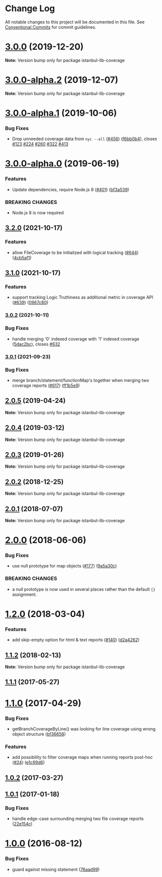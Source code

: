 # Change Log

All notable changes to this project will be documented in this file. See
[Conventional Commits](https://conventionalcommits.org) for commit guidelines.

# [3.0.0](https://github.com/istanbuljs/istanbuljs/compare/istanbul-lib-coverage@3.0.0-alpha.2...istanbul-lib-coverage@3.0.0) (2019-12-20)

**Note:** Version bump only for package istanbul-lib-coverage

# [3.0.0-alpha.2](https://github.com/istanbuljs/istanbuljs/compare/istanbul-lib-coverage@3.0.0-alpha.1...istanbul-lib-coverage@3.0.0-alpha.2) (2019-12-07)

**Note:** Version bump only for package istanbul-lib-coverage

# [3.0.0-alpha.1](https://github.com/istanbuljs/istanbuljs/compare/istanbul-lib-coverage@3.0.0-alpha.0...istanbul-lib-coverage@3.0.0-alpha.1) (2019-10-06)

### Bug Fixes

- Drop unneeded coverage data from `nyc --all`
  ([#456](https://github.com/istanbuljs/istanbuljs/issues/456))
  ([f6bb0b4](https://github.com/istanbuljs/istanbuljs/commit/f6bb0b4)), closes
  [#123](https://github.com/istanbuljs/istanbuljs/issues/123)
  [#224](https://github.com/istanbuljs/istanbuljs/issues/224)
  [#260](https://github.com/istanbuljs/istanbuljs/issues/260)
  [#322](https://github.com/istanbuljs/istanbuljs/issues/322)
  [#413](https://github.com/istanbuljs/istanbuljs/issues/413)

# [3.0.0-alpha.0](https://github.com/istanbuljs/istanbuljs/compare/istanbul-lib-coverage@2.0.5...istanbul-lib-coverage@3.0.0-alpha.0) (2019-06-19)

### Features

- Update dependencies, require Node.js 8
  ([#401](https://github.com/istanbuljs/istanbuljs/issues/401))
  ([bf3a539](https://github.com/istanbuljs/istanbuljs/commit/bf3a539))

### BREAKING CHANGES

- Node.js 8 is now required

## [3.2.0](https://www.github.com/istanbuljs/istanbuljs/compare/istanbul-lib-coverage-v3.1.0...istanbul-lib-coverage-v3.2.0) (2021-10-17)

### Features

- allow FileCoverage to be initialized with logical tracking
  ([#644](https://www.github.com/istanbuljs/istanbuljs/issues/644))
  ([4cb5af1](https://www.github.com/istanbuljs/istanbuljs/commit/4cb5af1daaf33c3e9a5f3ee44f6bb7f958e5ba04))

## [3.1.0](https://www.github.com/istanbuljs/istanbuljs/compare/istanbul-lib-coverage-v3.0.2...istanbul-lib-coverage-v3.1.0) (2021-10-17)

### Features

- support tracking Logic Truthiness as additional metric in coverage API
  ([#639](https://www.github.com/istanbuljs/istanbuljs/issues/639))
  ([0967c80](https://www.github.com/istanbuljs/istanbuljs/commit/0967c80b905c3c17675ff2185b2325784e8dc0a2))

### [3.0.2](https://www.github.com/istanbuljs/istanbuljs/compare/istanbul-lib-coverage-v3.0.1...istanbul-lib-coverage-v3.0.2) (2021-10-11)

### Bug Fixes

- handle merging '0' indexed coverage with '1' indexed coverage
  ([5dac2bc](https://www.github.com/istanbuljs/istanbuljs/commit/5dac2bcf28d6f27dbb720be72c2b692153418ab5)),
  closes [#632](https://www.github.com/istanbuljs/istanbuljs/issues/632)

### [3.0.1](https://www.github.com/istanbuljs/istanbuljs/compare/istanbul-lib-coverage-v3.0.0...istanbul-lib-coverage-v3.0.1) (2021-09-23)

### Bug Fixes

- merge branch/statement/functionMap's together when merging two coverage
  reports ([#617](https://www.github.com/istanbuljs/istanbuljs/issues/617))
  ([ff1b5e9](https://www.github.com/istanbuljs/istanbuljs/commit/ff1b5e915201e4ff8f737010509bab98d8238118))

## [2.0.5](https://github.com/istanbuljs/istanbuljs/compare/istanbul-lib-coverage@2.0.4...istanbul-lib-coverage@2.0.5) (2019-04-24)

**Note:** Version bump only for package istanbul-lib-coverage

## [2.0.4](https://github.com/istanbuljs/istanbuljs/compare/istanbul-lib-coverage@2.0.3...istanbul-lib-coverage@2.0.4) (2019-03-12)

**Note:** Version bump only for package istanbul-lib-coverage

## [2.0.3](https://github.com/istanbuljs/istanbuljs/compare/istanbul-lib-coverage@2.0.2...istanbul-lib-coverage@2.0.3) (2019-01-26)

**Note:** Version bump only for package istanbul-lib-coverage

<a name="2.0.2"></a>

## [2.0.2](https://github.com/istanbuljs/istanbuljs/compare/istanbul-lib-coverage@2.0.1...istanbul-lib-coverage@2.0.2) (2018-12-25)

**Note:** Version bump only for package istanbul-lib-coverage

<a name="2.0.1"></a>

## [2.0.1](https://github.com/istanbuljs/istanbuljs/compare/istanbul-lib-coverage@2.0.0...istanbul-lib-coverage@2.0.1) (2018-07-07)

**Note:** Version bump only for package istanbul-lib-coverage

<a name="2.0.0"></a>

# [2.0.0](https://github.com/istanbuljs/istanbuljs/compare/istanbul-lib-coverage@1.2.0...istanbul-lib-coverage@2.0.0) (2018-06-06)

### Bug Fixes

- use null prototype for map objects
  ([#177](https://github.com/istanbuljs/istanbuljs/issues/177))
  ([9a5a30c](https://github.com/istanbuljs/istanbuljs/commit/9a5a30c))

### BREAKING CHANGES

- a null prototype is now used in several places rather than the default `{}`
  assignment.

<a name="1.2.0"></a>

# [1.2.0](https://github.com/istanbuljs/istanbuljs/compare/istanbul-lib-coverage@1.1.2...istanbul-lib-coverage@1.2.0) (2018-03-04)

### Features

- add skip-empty option for html & text reports
  ([#140](https://github.com/istanbuljs/istanbuljs/issues/140))
  ([d2a4262](https://github.com/istanbuljs/istanbuljs/commit/d2a4262))

<a name="1.1.2"></a>

## [1.1.2](https://github.com/istanbuljs/istanbuljs/compare/istanbul-lib-coverage@1.1.1...istanbul-lib-coverage@1.1.2) (2018-02-13)

**Note:** Version bump only for package istanbul-lib-coverage

<a name="1.1.1"></a>

## [1.1.1](https://github.com/istanbuljs/istanbuljs/compare/istanbul-lib-coverage@1.1.0...istanbul-lib-coverage@1.1.1) (2017-05-27)

<a name="1.1.0"></a>

# [1.1.0](https://github.com/istanbuljs/istanbul-lib-coverage/compare/istanbul-lib-coverage@1.0.2...istanbul-lib-coverage@1.1.0) (2017-04-29)

### Bug Fixes

- getBranchCoverageByLine() was looking for line coverage using wrong object
  structure
  ([bf36658](https://github.com/istanbuljs/istanbul-lib-coverage/commit/bf36658))

### Features

- add possibility to filter coverage maps when running reports post-hoc
  ([#24](https://github.com/istanbuljs/istanbuljs/issues/24))
  ([e1c99d6](https://github.com/istanbuljs/istanbul-lib-coverage/commit/e1c99d6))

<a name="1.0.2"></a>

## [1.0.2](https://github.com/istanbuljs/istanbul-lib-coverage/compare/istanbul-lib-coverage@1.0.1...istanbul-lib-coverage@1.0.2) (2017-03-27)

<a name="1.0.1"></a>

## [1.0.1](https://github.com/istanbuljs/istanbul-lib-coverage/compare/v1.0.0...v1.0.1) (2017-01-18)

### Bug Fixes

- handle edge-case surrounding merging two file coverage reports
  ([22e154c](https://github.com/istanbuljs/istanbul-lib-coverage/commit/22e154c))

<a name="1.0.0"></a>

# [1.0.0](https://github.com/istanbuljs/istanbul-lib-coverage/compare/v1.0.0-alpha.3...v1.0.0) (2016-08-12)

### Bug Fixes

- guard against missing statement
  ([76aad99](https://github.com/istanbuljs/istanbul-lib-coverage/commit/76aad99))
